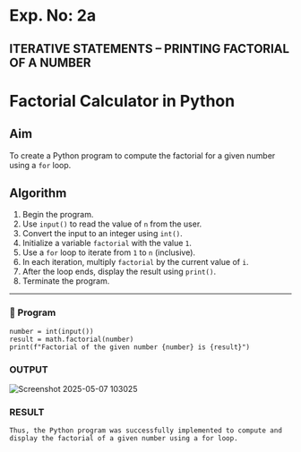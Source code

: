 # Exp. No: 2a  
## ITERATIVE STATEMENTS – PRINTING FACTORIAL OF A  NUMBER

# Factorial Calculator in Python

## Aim
To create a Python program to compute the factorial for a given number using a `for` loop.

## Algorithm
1. Begin the program.
2. Use `input()` to read the value of `n` from the user.
3. Convert the input to an integer using `int()`.
4. Initialize a variable `factorial` with the value `1`.
5. Use a `for` loop to iterate from `1` to `n` (inclusive).
6. In each iteration, multiply `factorial` by the current value of `i`.
7. After the loop ends, display the result using `print()`.
8. Terminate the program.

---

### 🧾 Program

```import math
number = int(input())
result = math.factorial(number)
print(f"Factorial of the given number {number} is {result}")

```
### OUTPUT
![Screenshot 2025-05-07 103025](https://github.com/user-attachments/assets/b23a326f-8d28-47db-870f-0024a8e206c7)

### RESULT
```
Thus, the Python program was successfully implemented to compute and display the factorial of a given number using a for loop.
```

